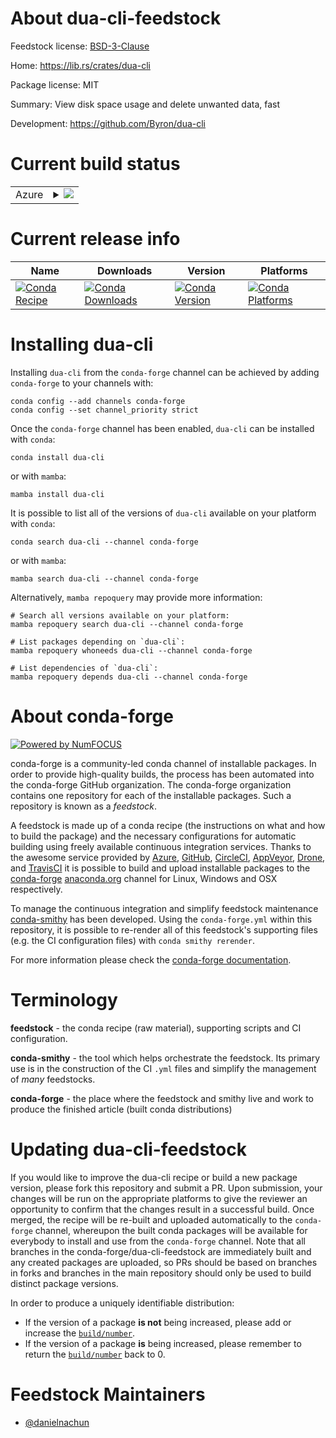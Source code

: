 About dua-cli-feedstock
=======================

Feedstock license: [BSD-3-Clause](https://github.com/conda-forge/dua-cli-feedstock/blob/main/LICENSE.txt)

Home: https://lib.rs/crates/dua-cli

Package license: MIT

Summary: View disk space usage and delete unwanted data, fast

Development: https://github.com/Byron/dua-cli

Current build status
====================


<table>
    
  <tr>
    <td>Azure</td>
    <td>
      <details>
        <summary>
          <a href="https://dev.azure.com/conda-forge/feedstock-builds/_build/latest?definitionId=23645&branchName=main">
            <img src="https://dev.azure.com/conda-forge/feedstock-builds/_apis/build/status/dua-cli-feedstock?branchName=main">
          </a>
        </summary>
        <table>
          <thead><tr><th>Variant</th><th>Status</th></tr></thead>
          <tbody><tr>
              <td>linux_64</td>
              <td>
                <a href="https://dev.azure.com/conda-forge/feedstock-builds/_build/latest?definitionId=23645&branchName=main">
                  <img src="https://dev.azure.com/conda-forge/feedstock-builds/_apis/build/status/dua-cli-feedstock?branchName=main&jobName=linux&configuration=linux%20linux_64_" alt="variant">
                </a>
              </td>
            </tr><tr>
              <td>osx_64</td>
              <td>
                <a href="https://dev.azure.com/conda-forge/feedstock-builds/_build/latest?definitionId=23645&branchName=main">
                  <img src="https://dev.azure.com/conda-forge/feedstock-builds/_apis/build/status/dua-cli-feedstock?branchName=main&jobName=osx&configuration=osx%20osx_64_" alt="variant">
                </a>
              </td>
            </tr><tr>
              <td>win_64</td>
              <td>
                <a href="https://dev.azure.com/conda-forge/feedstock-builds/_build/latest?definitionId=23645&branchName=main">
                  <img src="https://dev.azure.com/conda-forge/feedstock-builds/_apis/build/status/dua-cli-feedstock?branchName=main&jobName=win&configuration=win%20win_64_" alt="variant">
                </a>
              </td>
            </tr>
          </tbody>
        </table>
      </details>
    </td>
  </tr>
</table>

Current release info
====================

| Name | Downloads | Version | Platforms |
| --- | --- | --- | --- |
| [![Conda Recipe](https://img.shields.io/badge/recipe-dua--cli-green.svg)](https://anaconda.org/conda-forge/dua-cli) | [![Conda Downloads](https://img.shields.io/conda/dn/conda-forge/dua-cli.svg)](https://anaconda.org/conda-forge/dua-cli) | [![Conda Version](https://img.shields.io/conda/vn/conda-forge/dua-cli.svg)](https://anaconda.org/conda-forge/dua-cli) | [![Conda Platforms](https://img.shields.io/conda/pn/conda-forge/dua-cli.svg)](https://anaconda.org/conda-forge/dua-cli) |

Installing dua-cli
==================

Installing `dua-cli` from the `conda-forge` channel can be achieved by adding `conda-forge` to your channels with:

```
conda config --add channels conda-forge
conda config --set channel_priority strict
```

Once the `conda-forge` channel has been enabled, `dua-cli` can be installed with `conda`:

```
conda install dua-cli
```

or with `mamba`:

```
mamba install dua-cli
```

It is possible to list all of the versions of `dua-cli` available on your platform with `conda`:

```
conda search dua-cli --channel conda-forge
```

or with `mamba`:

```
mamba search dua-cli --channel conda-forge
```

Alternatively, `mamba repoquery` may provide more information:

```
# Search all versions available on your platform:
mamba repoquery search dua-cli --channel conda-forge

# List packages depending on `dua-cli`:
mamba repoquery whoneeds dua-cli --channel conda-forge

# List dependencies of `dua-cli`:
mamba repoquery depends dua-cli --channel conda-forge
```


About conda-forge
=================

[![Powered by
NumFOCUS](https://img.shields.io/badge/powered%20by-NumFOCUS-orange.svg?style=flat&colorA=E1523D&colorB=007D8A)](https://numfocus.org)

conda-forge is a community-led conda channel of installable packages.
In order to provide high-quality builds, the process has been automated into the
conda-forge GitHub organization. The conda-forge organization contains one repository
for each of the installable packages. Such a repository is known as a *feedstock*.

A feedstock is made up of a conda recipe (the instructions on what and how to build
the package) and the necessary configurations for automatic building using freely
available continuous integration services. Thanks to the awesome service provided by
[Azure](https://azure.microsoft.com/en-us/services/devops/), [GitHub](https://github.com/),
[CircleCI](https://circleci.com/), [AppVeyor](https://www.appveyor.com/),
[Drone](https://cloud.drone.io/welcome), and [TravisCI](https://travis-ci.com/)
it is possible to build and upload installable packages to the
[conda-forge](https://anaconda.org/conda-forge) [anaconda.org](https://anaconda.org/)
channel for Linux, Windows and OSX respectively.

To manage the continuous integration and simplify feedstock maintenance
[conda-smithy](https://github.com/conda-forge/conda-smithy) has been developed.
Using the ``conda-forge.yml`` within this repository, it is possible to re-render all of
this feedstock's supporting files (e.g. the CI configuration files) with ``conda smithy rerender``.

For more information please check the [conda-forge documentation](https://conda-forge.org/docs/).

Terminology
===========

**feedstock** - the conda recipe (raw material), supporting scripts and CI configuration.

**conda-smithy** - the tool which helps orchestrate the feedstock.
                   Its primary use is in the construction of the CI ``.yml`` files
                   and simplify the management of *many* feedstocks.

**conda-forge** - the place where the feedstock and smithy live and work to
                  produce the finished article (built conda distributions)


Updating dua-cli-feedstock
==========================

If you would like to improve the dua-cli recipe or build a new
package version, please fork this repository and submit a PR. Upon submission,
your changes will be run on the appropriate platforms to give the reviewer an
opportunity to confirm that the changes result in a successful build. Once
merged, the recipe will be re-built and uploaded automatically to the
`conda-forge` channel, whereupon the built conda packages will be available for
everybody to install and use from the `conda-forge` channel.
Note that all branches in the conda-forge/dua-cli-feedstock are
immediately built and any created packages are uploaded, so PRs should be based
on branches in forks and branches in the main repository should only be used to
build distinct package versions.

In order to produce a uniquely identifiable distribution:
 * If the version of a package **is not** being increased, please add or increase
   the [``build/number``](https://docs.conda.io/projects/conda-build/en/latest/resources/define-metadata.html#build-number-and-string).
 * If the version of a package **is** being increased, please remember to return
   the [``build/number``](https://docs.conda.io/projects/conda-build/en/latest/resources/define-metadata.html#build-number-and-string)
   back to 0.

Feedstock Maintainers
=====================

* [@danielnachun](https://github.com/danielnachun/)

